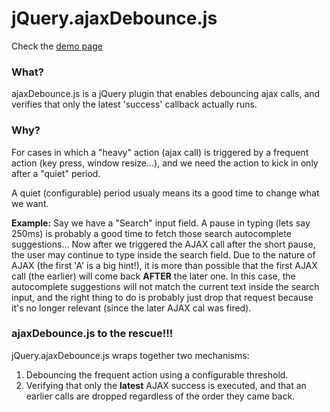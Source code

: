 # jQuery.ajaxDebounce.js

Check the [demo page](http://ronency.github.io/ajaxDebounce/)

### What?
ajaxDebounce.js is a jQuery plugin that enables debouncing ajax calls, and verifies that only the latest 'success' callback actually runs.

### Why?
For cases in which a "heavy" action (ajax call) is triggered by a frequent action (key press, window resize...), and we need the action to kick in only after a "quiet" period.

A quiet (configurable) period usualy means its a good time to change what we want.

**Example:** Say we have a "Search" input field. A pause in typing (lets say 250ms) is probably a good time to fetch those search autocomplete suggestions...
Now after we triggered the AJAX call after the short pause, the user may continue to type inside the search field. Due to the nature of AJAX (the first 'A' is a big hint!), it is more than possible that the first AJAX call (the earlier) will come back **AFTER** the later one. In this case, the autocomplete suggestions will not match the current text inside the search input, and the right thing to do is probably just drop that request because it's no longer relevant (since the later AJAX cal was fired).

### ajaxDebounce.js to the rescue!!!

jQuery.ajaxDebounce.js wraps together two mechanisms:

1. Debouncing the frequent action using a configurable threshold.
2. Verifying that only the **latest** AJAX success is executed, and that an earlier calls are dropped regardless of the order they came back.
